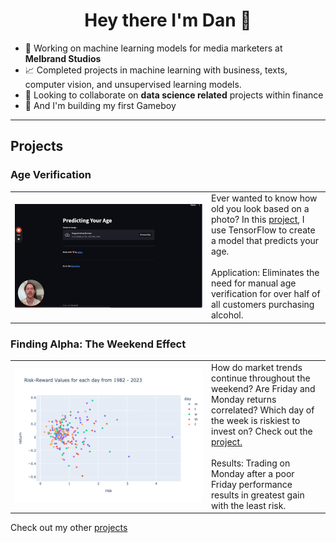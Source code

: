 <h1 align="center">Hey there I'm Dan 👋</h1>

<!--
**danp0kes/danp0kes** is a ✨ _special_ ✨ repository because its `README.md` (this file) appears on your GitHub profile.

Here are some ideas to get you started:
-->

- 🔭 Working on machine learning models for media marketers at **Melbrand Studios** <!--- 🌱 Currently learning **** -->
- 📈 Completed projects in machine learning with business, texts, computer vision, and unsupervised learning models.
- 👯 Looking to collaborate on **data science related** projects within finance
- 🤞 And I'm building my first Gameboy

---

<h2 align='left'> Projects </h2>

<h3 align='left'> Age Verification </h3>

<table>
  <tr>
    <td align="center" width="300">
      <a href="https://www.loom.com/share/0479696709ec4e639a444299bf855180" target="_blank">
        <img src="gifs/predict-age.gif" alt="Predict Age Gif" width="300">
      </a>
    </td>
    <td>Ever wanted to know how old you look based on a photo? In this <a href="https://github.com/danp0kes/age-predictor" target="_blank">project</a>, I use TensorFlow to create a model that predicts your age. <br><br>
    Application: Eliminates the need for manual age verification for over half of all customers purchasing alcohol.
    </td>
  </tr>
</table>

<h3 align='left'> Finding Alpha: The Weekend Effect </h3>

<table>
  <tr>
    <td align="center" width="300">
      <a href="https://github.com/danp0kes/monday-effect" target="_blank">
        <img src="gifs/weekend-effect.gif" alt="Weekend Effect Gif" width="300">
      </a>
    </td>
    <td>How do market trends continue throughout the weekend? Are Friday and Monday returns correlated? Which day of the week is riskiest to invest on? Check out the <a href="https://github.com/danp0kes/monday-effect" target="_blank">project.</a> <br><br>
    Results: Trading on Monday after a poor Friday performance results in greatest gain with the least risk.
    </td>
  </tr>
</table>

Check out my other [projects](https://github.com/danp0kes/triple-ten-projects)
